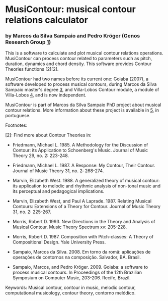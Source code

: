 # MusiContour: musical contour relations calculator

### by Marcos da Silva Sampaio and Pedro Kröger (Genos Research Group [1][1])

This is a software to calculate and plot musical contour relations
operations. MusiContour can process contour related to parameters such
as pitch, duration, dynamics and chord density. This software provides
Contour Theories functions [2][2].

MusiContour had two names before its current one: Goiaba (2007), a
software developed to process musical contours, during Marcos da Silva
Sampaio master's degree [3], and Villa-Lobos Contour module, a module
of Villa-Lobos [4], and is now independent.

MusiContour is part of Marcos da Silva Sampaio PhD project about
musical contour relations. More information about these project is
available in [5], in portuguese.

Footnotes:

[1]: http://genosmus.com

[2]: Find more about Contour Theories in:﻿

* Friedmann, Michael L. 1985. A Methodology for the Discussion of
  Contour: its Application to Schoenberg's Music. Journal of Music
  Theory 29, no. 2: 223-248.

* Friedmann, Michael L. 1987. A Response: My Contour, Their
  Contour. Journal of Music Theory 31, no. 2: 268-274.

* Marvin, Elizabeth West. 1988. A generalized theory of musical
  contour: its application to melodic and rhythmic analysis of
  non-tonal music and its perceptual and pedagogical implications.

* Marvin, Elizabeth West, and Paul A Laprade. 1987. Relating Musical
  Contours: Extensions of a Theory for Contour. Journal of Music
  Theory 31, no. 2: 225-267.

* Morris, Robert D. 1993. New Directions in the Theory and Analysis of
  Musical Contour. Music Theory Spectrum xv: 205-228.

* Morris, Robert D. 1987. Composition with Pitch-classes: A Theory of
  Compositional Design. Yale University Press.

* Sampaio, Marcos da Silva. 2008. Em torno da romã: aplicações de
  operações de contornos na composição. Salvador, BA. Brasil.

* Sampaio, Marcos, and Pedro Kröger. 2009. Goiaba: a software to
  process musical contours. In Proceedings of the 12th Brazilian
  Symposium on Computer Music, 203-206. Recife, Brazil.

[3]: http://marcosdisilva.net/en/research

[4]: http://github.com/kroger/villa-lobos

[5]: http://genosmus.com/pesquisa/contornos

Keywords: Musical contour, contour in music, melodic contour,
computational musicology, contour theory, contorno melódico.
